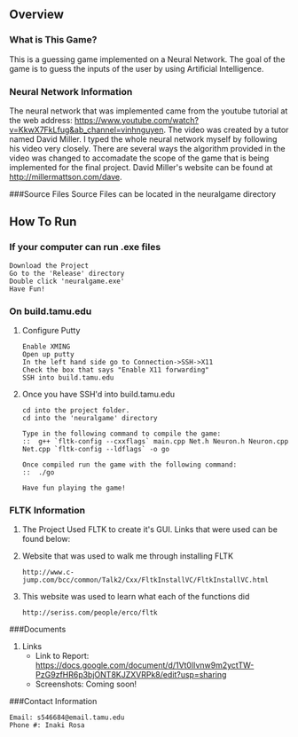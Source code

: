 ## Overview
### What is This Game?
This is a guessing game implemented on a Neural Network. The goal of the game is to guess the inputs of the user by using Artificial Intelligence.

### Neural Network Information
The neural network that was implemented came from the youtube tutorial at the web address: https://www.youtube.com/watch?v=KkwX7FkLfug&ab_channel=vinhnguyen. 
The video was created by a tutor named David Miller. I typed the whole neural network myself by following his video very closely. There are several ways the algorithm
provided in the video was changed to accomadate the scope of the game that is being implemented for the final project. David Miller's website can be found at
http://millermattson.com/dave.

###Source Files
Source Files can be located in the neuralgame directory 

## How To Run
### If your computer can run .exe files
```
Download the Project
Go to the 'Release' directory
Double click 'neuralgame.exe'
Have Fun!
```

### On build.tamu.edu

1. Configure Putty
    ```
    Enable XMING
	Open up putty
	In the left hand side go to Connection->SSH->X11
	Check the box that says "Enable X11 forwarding"
	SSH into build.tamu.edu
    ```
1.	Once you have SSH'd into build.tamu.edu
	```
	cd into the project folder.
	cd into the 'neuralgame' directory
	
	Type in the following command to compile the game:
	::  g++ `fltk-config --cxxflags` main.cpp Net.h Neuron.h Neuron.cpp Net.cpp `fltk-config --ldflags` -o go
	
	Once compiled run the game with the following command: 
	::  ./go
	
	Have fun playing the game!
	```

### FLTK Information

1. The Project Used FLTK to create it's GUI. Links that were used can be found below: 

1. Website that was used to walk me through installing FLTK 

    ```
    http://www.c-jump.com/bcc/common/Talk2/Cxx/FltkInstallVC/FltkInstallVC.html
    ```

1. This website was used to learn what each of the functions did

    ```
    http://seriss.com/people/erco/fltk 
    ```

###Documents	
1. Links
    - Link to Report: https://docs.google.com/document/d/1Vt0lIvnw9m2yctTW-PzG9zfHR6p3bjONT8KJZXVRPk8/edit?usp=sharing
    - Screenshots: Coming soon!

###Contact Information
```
Email: s546684@email.tamu.edu
Phone #: Inaki Rosa
```
